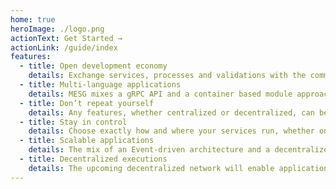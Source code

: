 ```yaml
---
home: true
heroImage: ./logo.png
actionText: Get Started →
actionLink: /guide/index
features:
  - title: Open development economy 
    details: Exchange services, processes and validations with the community to support every stage of your product lifecycle, no middlemen required.
  - title: Multi-language applications
    details: MESG mixes a gRPC API and a container based module approach to offer the most flexibility to developers.
  - title: Don’t repeat yourself
    details: Any features, whether centralized or decentralized, can be reused within any application. No heavy reconfigurations required.
  - title: Stay in control
    details: Choose exactly how and where your services run, whether on trustless networks, trusted cloud providers, or private servers in any combination. 
  - title: Scalable applications
    details: The mix of an Event-driven architecture and a decentralized network offers an high scalability and redundancy infrastructure
  - title: Decentralized executions
    details: The upcoming decentralized network will enable applications and services to run and execute from entirely within a decentralized cloud.
---
```

